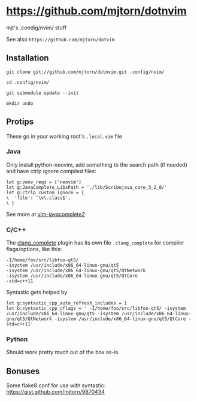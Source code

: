 # https://github.com/mjtorn/dotnvim

mjt's .condig/nvim/ stuff

See also `https://github.com/mjtorn/dotvim`

## Installation

    git clone git://github.com/mjtorn/dotnvim.git .config/nvim/

    cd .config/nvim/

    git submodule update --init

    mkdir undo

## Protips

These go in your working root's `.local.vim` file

### Java

Only install python-neovim, add something to the search path (if needed)
and have ctrlp ignore compiled files:

```vim
let g:venv_reqs = ['neovim']
let g:JavaComplete_LibsPath = './lib/Scribejava_core_3_2_0/'
let g:ctrlp_custom_ignore = {
\  'file': '\v\.class$',
\ }
```

See more at [vim-javacomplete2](https://github.com/artur-shaik/vim-javacomplete2)

### C/C++

The [clang_complete](https://github.com/Rip-Rip/clang_complete) plugin has its own
file `.clang_complete` for compiler flags/options, like this:

```
-I/home/foo/src/libfoo-qt5/
-isystem /usr/include/x86_64-linux-gnu/qt5
-isystem /usr/include/x86_64-linux-gnu/qt5/QtNetwork
-isystem /usr/include/x86_64-linux-gnu/qt5/QtCore
-std=c++11
```

Syntastic gets helped by

```vim
let g:syntastic_cpp_auto_refresh_includes = 1
let b:syntastic_cpp_cflags = ' -I/home/foo/src/libfoo-qt5/ -isystem /usr/include/x86_64-linux-gnu/qt5 -isystem /usr/include/x86_64-linux-gnu/qt5/QtNetwork -isystem /usr/include/x86_64-linux-gnu/qt5/QtCore -std=c++11'
```

### Python

Should work pretty much out of the box as-is.

## Bonuses

Some flake8 conf for use with syntastic: https://gist.github.com/mjtorn/9870434

